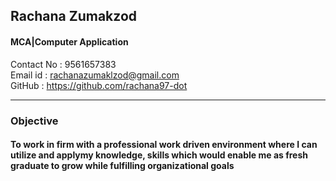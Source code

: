 ## Rachana Zumakzod
#### MCA|Computer Application
Contact No : 9561657383<br>
Email id   : rachanazumaklzod@gmail.com<br>
GitHub     : https://github.com/rachana97-dot

-------------------------------------------------
### **Objective**
   #### To work in firm with a professional work driven environment where I can utilize and applymy knowledge, skills which would enable me as fresh graduate to grow while fulfilling organizational goals
